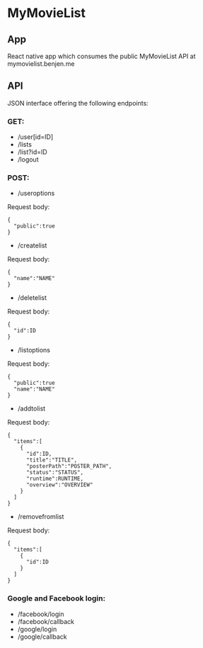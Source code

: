 # MyMovieList

## App

React native app which consumes the public MyMovieList API at mymovielist.benjen.me

## API

JSON interface offering the following endpoints:

### GET:
- /user[id=ID]
- /lists
- /list?id=ID
- /logout

### POST:
- /useroptions

Request body:
```
{
  "public":true
}
```
- /createlist

Request body:
```
{
  "name":"NAME"
}
```
- /deletelist

Request body:
```
{
  "id":ID
}
```
- /listoptions

Request body:
```
{
  "public":true
  "name":"NAME"
}
```
- /addtolist

Request body:
```
{
  "items":[
    {
      "id":ID,
      "title":"TITLE",
      "posterPath":"POSTER_PATH",
      "status":"STATUS",
      "runtime":RUNTIME,
      "overview":"OVERVIEW"
    }
  ]
}
```
- /removefromlist

Request body:
```
{
  "items":[
    {
      "id":ID
    }
  ]
}
```

### Google and Facebook login:
- /facebook/login
- /facebook/callback
- /google/login
- /google/callback
